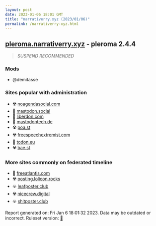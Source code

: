 ```yaml
---
layout: post
date: 2023-01-06 18:01 GMT
title: "narrativerry.xyz (2023/01/06)"
permalink: /narrativerry-xyz.html
---
```



## [pleroma.narrativerry.xyz](https://pleroma.narrativerry.xyz) - pleroma 2.4.4

> *SUSPEND RECOMMENDED*

### Mods
 * @demitasse

### Sites popular with administration

* ☢️ [noagendasocial.com](/noagendasocial-com.html)
* 🐘 [mastodon.social](/mastodon-social.html)
* 🚫 [liberdon.com](/liberdon-com.html)
* 🐘 [mastodontech.de](/mastodontech-de.html)
* ☢️ [poa.st](/poa-st.html)
* ☢️ [freespeechextremist.com](/freespeechextremist-com.html)
* 🐘 [todon.eu](/todon-eu.html)
* ☢️ [bae.st](/bae-st.html)

### More sites commonly on federated timeline

* 🚫 [freeatlantis.com](/freeatlantis-com.html)
* ☢️ [posting.lolicon.rocks](/posting-lolicon-rocks.html)
* ☣️ [leafposter.club](/leafposter-club.html)
* ☢️ [nicecrew.digital](/nicecrew-digital.html)
* ☣️ [shitposter.club](/shitposter-club.html)

Report generated on: Fri Jan  6 18:01:32 2023. Data may be outdated or incorrect.
Ruleset version: [🏀](/version-basketball)
